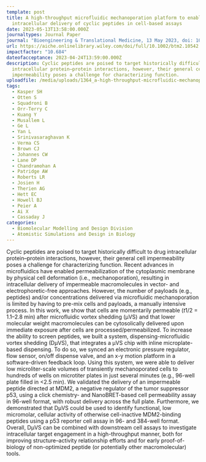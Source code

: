 ```yaml
---
template: post
title: A high-throughput microfluidic mechanoporation platform to enable
  intracellular delivery of cyclic peptides in cell-based assays
date: 2023-05-13T13:58:00.000Z
journaltypes: Journal Paper
journal: "Bioengineering & Translational Medicine, 13 May 2023, doi: 10.1002/btm2.10542"
url: https://aiche.onlinelibrary.wiley.com/doi/full/10.1002/btm2.10542
impactfactor: "10.684"
dateofacceptance: 2023-04-24T13:59:00.000Z
description: Cyclic peptides are poised to target historically difficult to drug
  intracellular protein–protein interactions, however, their general cell
  impermeability poses a challenge for characterizing function.
uploadfile: /media/uploads/1364_a-high-throughput-microfluidic-mechanoporation-platform.pdf
tags:
  - Kasper SH
  - Otten S
  - Squadroni B
  - Orr-Terry C
  - Kuang Y
  - Musallem L
  - Ge L
  - Yan L
  - Srinivasaraghavan K
  - Verma CS
  - Brown CJ
  - Johannes CW
  - Lane DP
  - Chandramohan A
  - Patridge AW
  - Roberts LR
  - Josien H
  - Therien AG
  - Hett EC
  - Howell BJ
  - Peier A
  - Ai X
  - Cassaday J
categories:
  - Biomolecular Modelling and Design Division
  - Atomistic Simulations and Design in Biology
---
```

<!--StartFragment-->

Cyclic peptides are poised to target historically difficult to drug intracellular protein–protein interactions, however, their general cell impermeability poses a challenge for characterizing function. Recent advances in microfluidics have enabled permeabilization of the cytoplasmic membrane by physical cell deformation (i.e., mechanoporation), resulting in intracellular delivery of impermeable macromolecules in vector- and electrophoretic-free approaches. However, the number of payloads (e.g., peptides) and/or concentrations delivered via microfluidic mechanoporation is limited by having to pre-mix cells and payloads, a manually intensive process. In this work, we show that cells are momentarily permeable (*t*1/2 = 1.1–2.8 min) after microfluidic vortex shedding (μVS) and that lower molecular weight macromolecules can be cytosolically delivered upon immediate exposure after cells are processed/permeabilized. To increase the ability to screen peptides, we built a system, dispensing-microfluidic vortex shedding (DμVS), that integrates a μVS chip with inline microplate-based dispensing. To do so, we synced an electronic pressure regulator, flow sensor, on/off dispense valve, and an x-y motion platform in a software-driven feedback loop. Using this system, we were able to deliver low microliter-scale volumes of transiently mechanoporated cells to hundreds of wells on microtiter plates in just several minutes (e.g., 96-well plate filled in <2.5 min). We validated the delivery of an impermeable peptide directed at MDM2, a negative regulator of the tumor suppressor p53, using a click chemistry- and NanoBRET-based cell permeability assay in 96-well format, with robust delivery across the full plate. Furthermore, we demonstrated that DμVS could be used to identify functional, low micromolar, cellular activity of otherwise cell-inactive MDM2-binding peptides using a p53 reporter cell assay in 96- and 384-well format. Overall, DμVS can be combined with downstream cell assays to investigate intracellular target engagement in a high-throughput manner, both for improving structure–activity relationship efforts and for early proof-of-biology of non-optimized peptide (or potentially other macromolecular) tools.

<!--EndFragment-->